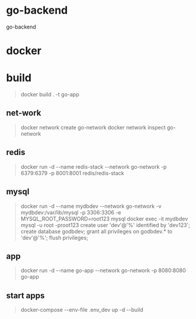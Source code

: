 # go-backend
go-backend

# docker
# build
> docker build . -t go-app
## net-work
> docker network create go-network
> docker network inspect go-network
## redis
> docker run -d --name redis-stack --network go-network -p 6379:6379 -p 8001:8001 redis/redis-stack
## mysql
> docker run -d --name mydbdev --network go-network -v mydbdev:/var/lib/mysql -p 3306:3306 -e MYSQL_ROOT_PASSWORD=root123 mysql
> docker exec -it mydbdev mysql -u root -proot123
> create user 'dev'@'%' identified by 'dev123';
> create database godbdev;
> grant all privileges on godbdev.*  to 'dev'@'%';
> flush privileges;
## app
> docker run -d --name go-app --network go-network -p 8080:8080 go-app
## start apps
> docker-compose --env-file .env_dev up -d --build
